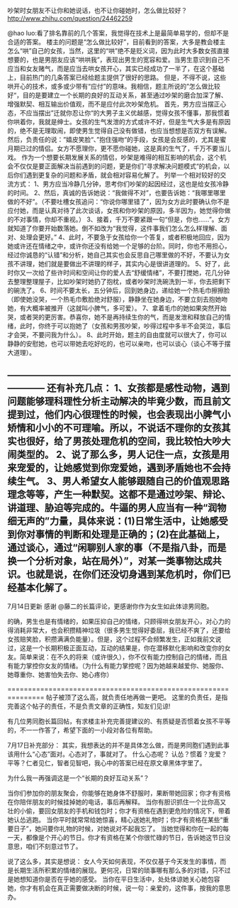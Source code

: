 吵架时女朋友不让你和她说话，也不让你碰她时，怎么做比较好？
http://www.zhihu.com/question/24462259

@hao luo:看了排名靠前的几个答案，我觉得在技术上是最简单易学的，但却不是合适的答案。
楼主的问题是“怎么做比较好”，目前看到的答案，大多是教会楼主怎么“哄”自己的女孩，当然，这里的“哄”绝不是贬义词，因为此时大多数女孩直接想要的，也是男朋友应该“哄哄我”，表现出男生的宽容和爱。当男生意识到自己不应当和女友赌气，而是应当去哄女孩开心，其实已经成功了一半了，在这个基础上，目前热门的几条答案已经给题主提供了很好的思路。
但是，不得不说，这些哄开心的技术，或多或少带有“应付”的意味。我相信，题主所说的”怎么做比较好“，目的是要建立一个长期的良好的互动关系，甚至通过吵架的磨合加深了解、增强默契、相互输出价值观，而不是应付此次吵架危机。
首先，男方应当摆正心态，不应当摆出”迁就你忍让你“的大男子主义优越感，觉得女孩不懂事，那我惯着你哄着你，我就是绅士。女孩的生气发泄的方式或许不好，但是生气大多是有原因的，绝不是无理取闹，即使男生觉得自己没有做错，也应当想想是否双方有误解。
然后，负责任的说：”嬉皮笑脸“、”抱住强吻“的手段，女孩是会反感的，尤其是蜜月期已过的情侣。女方不愿理你，更不愿你碰她，这是真的生气了，千万不要当儿戏。
作为一个想要长期发展关系的情侣，吵架是难得的相互影响的机会，这个机会不仅仅是要正面解决当前遇到的问题，更是你们“寻求解决问题模式“的机会，以后你们遇到更复杂的问题和矛盾，就会相对容易化解了。
列举一个相对较好的交流方式：
1、男方应当冷静几分钟，思考你们吵架的起因经过，这也是给女孩冷静的时间。
2、然后，真诚的告诉她说：“我做得不对”，也要告诉她：“我哪里哪里做的不好”。（不要吐槽女孩追问：“你说你哪里错了”，因为女方此时要确认你不是应付她，而是认真对待了此次谈话，女孩和你吵架的原因，多半因为，她觉得你做的不对事情，你却不重视。）
3、接着，千万不要紧跟一句“但是，你也……”。女方就知道了你要开始数落她。倒不如改为“我觉得，这件事我们怎么怎么样理解、面对、处理会更好。”
4、此时，不要急于女孩给你一个答复，或者积极地回应，因为她或许还在情绪之中，或许你还没有给她一个足够的台阶。同时，你也不用担心，经过你诚恳的“认错”和分析，她自己其实也会反思自己哪里做的不好，不要认为女孩不讲理，她们就是要做出不讲理的样子，其实内心是很讲道理的。
5、好了，此时你又一次给了些许时间和空间让你的爱人去“舒缓情绪”，不要打搅她，花几分钟去整理整理屋子，比如吵架时她扔了抱枕，或者吵架时洗碗洗到一半，你去把剩下的碗洗了。
6、时间不要太长，五分钟后，回到她身边，递给她一个热毛巾擦擦脸（即使她没哭，一个热毛巾敷脸绝对舒服），静静坐在她身边，不要立刻去抱她吻她，有大概率被推开（这就叫小脾气，多可爱）。
7、拿着毛巾的她如果突然开始哭，或者哭的更厉害。恭喜你，她不是再持续生你的气，而是发泄和释放自己的情绪，此时，你终于可以抱她了（女孩和男孩吵架，吵得过程中多半不会哭泣，事后才会哭，不要问我为什么）。
8、此时开始，题主的自由度就可以很大了，你可以静静的安慰她，也可以带她去吃好吃的，也可以亲吻，也可以谈心（谈心不等于摆大道理）。


————————————————————————————
还有补充几点：
1、女孩都是感性动物，遇到问题能够理科理性分析主动解决的毕竟少数，而且前文提到过，他们内心很理性的时候，也会表现出小脾气小矫情和小小的不可理喻。所以，不说话不理你的女孩其实也很好，给了男孩处理危机的空间，我比较怕大吵大闹类型的。
2、说了那么多，男人记住一点，女孩是用来宠爱的，让她感觉到你宠爱她，遇到矛盾她也不会持续生气。
3、男人希望女人能够跟随自己的价值观思路理念等等，产生一种默契。这都不是通过吵架、辩论、讲道理、胁迫等完成的。牛逼的男人应当有一种“润物细无声的”力量，具体来说：(1)日常生活中，让她感受到你对事情的判断和处理是正确的；(2)在此基础上，通过谈心，通过“闲聊别人家的事（不是指八卦，而是换一个分析对象，站在局外）”，对某一类事物达成共识。也就是说，在你们还没切身遇到某危机时，你们已经基本化解了。
-----------------------------------------------------------------------------------------------
7月14日更新
感谢 @藤二的长篇评论，更感谢你作为女生如此体谅男同胞。

的确，男生也是有情绪的，如果压抑自己的情绪，只顾得哄女朋友开心，对心力的得消耗非常大，也会积攒精神垃圾（很多男生觉得好委屈，我已经不爽了，还要给女孩赔笑脸，积攒满满负能量）。但是，这个过程不会频繁发生，正如我前文说过，这是一个长期积极正面互动，互动的结果是，你在潜移默化影响和改变你的女友。简单来说：在不久的将来（或许很久），你不仅有能力控制自己的情绪，而且有能力掌控你女友的情绪。（为什么有能力掌控呢？因为她越来越爱你、她服你、她尊重你、她害怕失去你、她心疼你）

===============================================================
帖子被顶了这么高，就负责任地再做一更吧。
这里的负责任，是指完善这个帖子的责任，不是负责文章的正确性，知友们见谅!

有几位男同胞长篇回帖，有求楼主补充完善提建议的、有质疑是否惯着女孩不平等的，不一一作答了，希望下面的一小段对各位有帮助。

7月17日补充部分：
其实，我想表达的并不是具体怎么做，而是男同胞们遇到此事该用什么“心态”面对。心态对了，事就对了。
什么心态呢？
认怂？惯着？宠爱？平等？仁者见仁，智者见智吧，我心中的答案已经在原文章黑体字里了。

为什么我一再强调这是一个“长期的良好互动关系”？

当你们参加你的朋友聚会，你能够在她身体不舒服时，果断带她回家；你才有资格在你陪伴朋友的时候挂掉她的电话，事后再解释。
当你有胆识抓住一个比你高又壮的小偷，要回女朋友的手机和钱包时；你才有资格在遇到更危险的情况下，带着她认怂逃跑。
当你平时就常常给她惊喜，精心送她礼物时；你才有资格在某些“重要日子”，她问要你礼物的时候，对她说对不起我忘了。
当她觉得和你在一起的每一天，都像是个开心的节日。你才有资格在某个你很忙碌的节日，告诉她这节日没意思，咱们不刻意过节了。

说了这么多，其实是想说：
女人今天如何表现，不仅仅基于今天发生的事情，而是长期生活所积累的情绪的展现。更何况，日常的琐事哪有那么多的对错，只不过是她想知道你是否在乎她的感受。
当你在平日生活中，处处体谅她关心她包容她，你才有机会在真正需要做决断的时候，说一句：亲爱的，这件事，按我的意思办。
